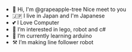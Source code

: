 - 👋 Hi, I'm @grapeapple-tree Nice meet to you 
- 🇯🇵 I live in Japan and I'm Japanese
- 💕 I Love Computer
- 👀 I’m interested in lego, robot and c#
- 🌱 I’m currently learning arduino
- ⚒ I’m making line follower robot

<!---
grapeapple-tree/grapeapple-tree is a ✨ special ✨ repository because its `README.md` (this file) appears on your GitHub profile.
You can click the Preview link to take a look at your changes.
--->
